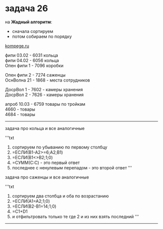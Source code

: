 # задача 26  

на **Жадный алгоритм**:  
- сначала сортируем  
- потом собираем по порядку  

[kompege.ru](https://kompege.ru/)  

фипи 03.02 - 6031 кольца  
фипи 04.02 - 6056 кольца  
Опен фипи 1 - 7096 коробки  

Опен фипи 2 - 7274 саженцы  
ОснВолна 21 - 1868 - места сотрудников  

ДосрВол 1 - 7602 - камеры хранения  
ДосрВол 2 - 7626 - камеры хранения  

апроб 10.03 - 6759 товары по тройкам  
4660 - товары  
4684 - товары  

---  

задача про кольца и все аналогичные  

'''txt
1) сортируем по убыванию по первому столбцу
2) =ЕСЛИ(B1-A2>=6;A2;B1)
3) =ЕСЛИ(B1<>B2;1;0)
4) =СУММ(C:C) - это первый ответ
5) последнее с ненулевым перепадом - это второй ответ
'''

задача про саженцы и все аналогичные  

'''txt
1) сортируем два столбца и оба по возрастанию
2) =ЕСЛИ(A1=A2;1;0)
3) =ЕСЛИ(B2-B1=14;1;0)
4) =C1+D1
5) и отфильтровать только те где 2 и из них взять последний
'''

---  
